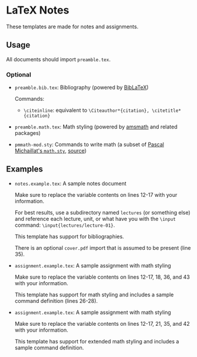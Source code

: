 # LaTeX Notes

These templates are made for notes and assignments.

## Usage

All documents should import `preamble.tex`.

### Optional

- `preamble.bib.tex`: Bibliography (powered by [BibLaTeX](https://ctan.org/pkg/biblatex))

  Commands:
  - `\citeinline`: equivalent to `\Citeauthor*{citation}, \citetitle*{citation}`

- `preamble.math.tex`: Math styling (powered by [amsmath](https://ctan.org/pkg/amsmath) and related
  packages)
- `pmmath-mod.sty`: Commands to write math (a subset of [Pascal Michaillat's `math.sty`](https://pascalmichaillat.org/e/),
  [source](https://github.com/pmichaillat/latex-math))

## Examples

- `notes.example.tex`: A sample notes document

  Make sure to replace the variable contents on lines 12-17 with your information.

  For best results, use a subdirectory named `lectures` (or something else) and reference each lecture,
  unit, or what have you with the `\input` command: `\input{lectures/lecture-01}`.

  This template has support for bibliographies.

  There is an optional `cover.pdf` import that is assumed to be present (line 35).

- `assignment.example.tex`: A sample assignment with math styling

  Make sure to replace the variable contents on lines 12-17, 18, 36, and 43 with your information.
  
  This template has support for math styling and includes a sample command definition (lines 26-28).
  
- `assignment.example.tex`: A sample assignment with math styling

  Make sure to replace the variable contents on lines 12-17, 21, 35, and 42 with your information.
  
  This template has support for extended math styling and includes a sample command definition.
